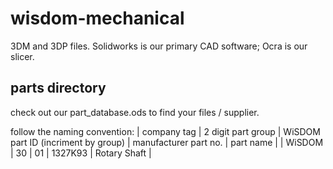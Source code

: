 # wisdom-mechanical

3DM and 3DP files. Solidworks is our primary CAD software; Ocra is our slicer.

## parts directory

check out our part_database.ods to find your files / supplier.

follow the naming convention:
| company tag | 2 digit part group | WiSDOM part ID (incriment by group) | manufacturer part no. | part name |
| WiSDOM | 30 | 01 | 1327K93 | Rotary Shaft |

